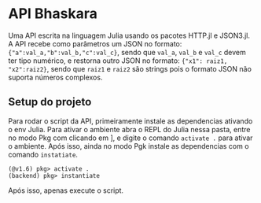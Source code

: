 # API Bhaskara
Uma API escrita na linguagem Julia usando os pacotes HTTP.jl e JSON3.jl. A API recebe como parâmetros um JSON no formato: `{"a":val_a,"b":val_b,"c":val_c}`, sendo que `val_a`, `val_b` e `val_c` devem ter tipo numérico, e restorna outro JSON no formato: `{"x1": raiz1, "x2":raiz2}`, sendo que `raiz1` e `raiz2` são strings pois o formato JSON não suporta números complexos.

## Setup do projeto
Para rodar o script da API, primeiramente instale as dependencias ativando o env Julia.
Para ativar o ambiente abra o REPL do Julia nessa pasta, entre no modo Pkg com clicando em ],
e digite o comando `activate .` para ativar o ambiente.
Após isso, ainda no modo Pgk instale as dependencias com o comando `instatiate`.
```julia-repl
(@v1.6) pkg> activate .
(backend) pkg> instantiate
```
Após isso, apenas execute o script.
